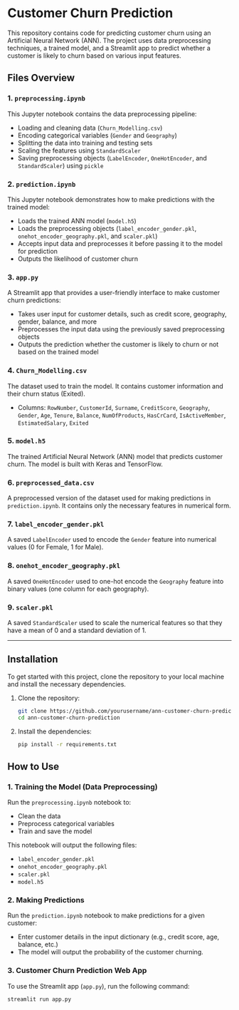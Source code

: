 # Customer Churn Prediction

This repository contains code for predicting customer churn using an Artificial Neural Network (ANN). The project uses data preprocessing techniques, a trained model, and a Streamlit app to predict whether a customer is likely to churn based on various input features.

## Files Overview

### 1. **`preprocessing.ipynb`**
   This Jupyter notebook contains the data preprocessing pipeline:
   - Loading and cleaning data (`Churn_Modelling.csv`)
   - Encoding categorical variables (`Gender` and `Geography`)
   - Splitting the data into training and testing sets
   - Scaling the features using `StandardScaler`
   - Saving preprocessing objects (`LabelEncoder`, `OneHotEncoder`, and `StandardScaler`) using `pickle`

### 2. **`prediction.ipynb`**
   This Jupyter notebook demonstrates how to make predictions with the trained model:
   - Loads the trained ANN model (`model.h5`)
   - Loads the preprocessing objects (`label_encoder_gender.pkl`, `onehot_encoder_geography.pkl`, and `scaler.pkl`)
   - Accepts input data and preprocesses it before passing it to the model for prediction
   - Outputs the likelihood of customer churn

### 3. **`app.py`**
   A Streamlit app that provides a user-friendly interface to make customer churn predictions:
   - Takes user input for customer details, such as credit score, geography, gender, balance, and more
   - Preprocesses the input data using the previously saved preprocessing objects
   - Outputs the prediction whether the customer is likely to churn or not based on the trained model

### 4. **`Churn_Modelling.csv`**
   The dataset used to train the model. It contains customer information and their churn status (Exited).
   - Columns: `RowNumber`, `CustomerId`, `Surname`, `CreditScore`, `Geography`, `Gender`, `Age`, `Tenure`, `Balance`, `NumOfProducts`, `HasCrCard`, `IsActiveMember`, `EstimatedSalary`, `Exited`

### 5. **`model.h5`**
   The trained Artificial Neural Network (ANN) model that predicts customer churn. The model is built with Keras and TensorFlow.

### 6. **`preprocessed_data.csv`**
   A preprocessed version of the dataset used for making predictions in `prediction.ipynb`. It contains only the necessary features in numerical form.

### 7. **`label_encoder_gender.pkl`**
   A saved `LabelEncoder` used to encode the `Gender` feature into numerical values (0 for Female, 1 for Male).

### 8. **`onehot_encoder_geography.pkl`**
   A saved `OneHotEncoder` used to one-hot encode the `Geography` feature into binary values (one column for each geography).

### 9. **`scaler.pkl`**
   A saved `StandardScaler` used to scale the numerical features so that they have a mean of 0 and a standard deviation of 1.

---
## Installation

To get started with this project, clone the repository to your local machine and install the necessary dependencies.

1. Clone the repository:
   ```bash
   git clone https://github.com/yourusername/ann-customer-churn-prediction.git
   cd ann-customer-churn-prediction

2. Install the dependencies:
   ```bash
   pip install -r requirements.txt
## How to Use

### 1. **Training the Model (Data Preprocessing)**

Run the `preprocessing.ipynb` notebook to:
   - Clean the data
   - Preprocess categorical variables
   - Train and save the model

This notebook will output the following files:
   - `label_encoder_gender.pkl`
   - `onehot_encoder_geography.pkl`
   - `scaler.pkl`
   - `model.h5`

### 2. **Making Predictions**

Run the `prediction.ipynb` notebook to make predictions for a given customer:
   - Enter customer details in the input dictionary (e.g., credit score, age, balance, etc.)
   - The model will output the probability of the customer churning.

### 3. **Customer Churn Prediction Web App**

To use the Streamlit app (`app.py`), run the following command:

   ```bash
   streamlit run app.py


